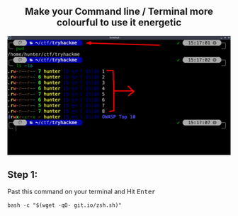 <h2 align="center">Make your Command line / Terminal more colourful to use it energetic</h2>

![Terminal](images/show.png)

## Step 1:
Past this command on your terminal and Hit <kbd>Enter</kbd>

    bash -c "$(wget -qO- git.io/zsh.sh)"